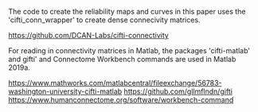 The code to create the reliability maps and curves in this paper uses the 'cifti_conn_wrapper' to create dense connecivity matrices.

https://github.com/DCAN-Labs/cifti-connectivity

For reading in connectivity matrices in Matlab, the packages 'cifti-matlab' and gifti' and Connectome Workbench commands are used in Matlab 2019a.

https://www.mathworks.com/matlabcentral/fileexchange/56783-washington-university-cifti-matlab
https://github.com/gllmflndn/gifti
https://www.humanconnectome.org/software/workbench-command


